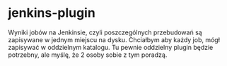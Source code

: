 # jenkins-plugin
Wyniki jobów na Jenkinsie, czyli poszczególnych przebudowań są zapisywane w jednym miejscu na dysku. Chciałbym aby każdy job, mógł zapisywać w oddzielnym katalogu. 
Tu pewnie oddzielny plugin będzie potrzebny, ale myślę, że 2 osoby sobie z tym poradzą. 
